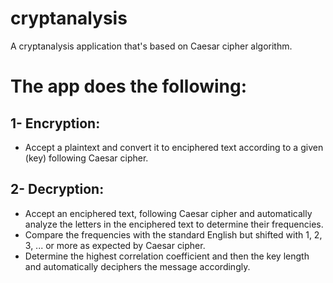 # cryptanalysis

A cryptanalysis application that's based on Caesar cipher algorithm.

The app does the following:
===========================
1- Encryption:
--------------
- Accept a plaintext  and convert it to
enciphered text according to a given (key) following Caesar cipher.

2- Decryption:
--------------
- Accept an enciphered text, following Caesar cipher and automatically analyze the letters in the enciphered text to determine their frequencies.
- Compare the frequencies with the standard English but shifted with 1, 2, 3, ... or more as expected by Caesar cipher.
- Determine the highest correlation coefficient and then the key length and automatically deciphers the message accordingly.